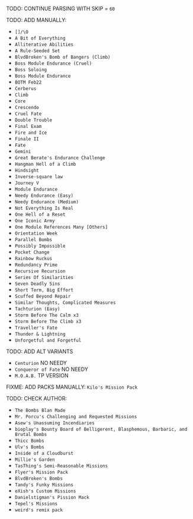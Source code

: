TODO: CONTINUE PARSING WITH SKIP = `60`

TODO: ADD MANUALLY:
* `[]/\O`
* `A Bit of Everything`
* `Alliterative Abilities`
* `A Rule-Seeded Set`
* `BlvdBroken's Bomb of Bangers (Climb)`
* `Boss Module Endurance (Cruel)`
* `Boss Soloing`
* `Boss Module Endurance`
* `BOTM Feb22`
* `Cerberus`
* `Climb`
* `Core`
* `Crescendo`
* `Cruel Fate`
* `Double Trouble`
* `Final Exam`
* `Fire and Ice`
* `Finale II`
* `Fate`
* `Gemini`
* `Great Berate's Endurance Challenge`
* `Hangman Hell of a Climb`
* `Hindsight`
* `Inverse-square law`
* `Journey V`
* `Module Endurance`
* `Needy Endurance (Easy)`
* `Needy Endurance (Medium)`
* `Not Everything Is Real`
* `One Hell of a Reset`
* `One Iconic Army`
* `One Module References Many [Others]`
* `Orientation Week`
* `Parallel Bombs`
* `Possibly Impossible`
* `Pocket Change`
* `Rainbow Ruckus`
* `Redundancy Prime`
* `Recursive Recursion`
* `Series Of Similarities`
* `Seven Deadly Sins`
* `Short Term, Big Effort`
* `Scuffed Beyond Repair`
* `Similar Thoughts, Complicated Measures`
* `Tachturion (Easy)`
* `Storm Before The Calm x3`
* `Storm Before The Climb x3`
* `Traveller's Fate`
* `Thunder & Lightning`
* `Unforgetful and Forgetful`

TODO: ADD ALT VARIANTS
* `Centurion` NO NEEDY
* `Conqueror of Fate` NO NEEDY
* `M.O.A.B.` TP VERSION

FIXME: ADD PACKS MANUALLY:
`Kilo's Mission Pack`

TODO: CHECK AUTHOR:
* `The Bombs Blan Made`
* `Mr. Porcu's Challenging and Requested Missions`
* `Asew's Unassuming Incendiaries`
* `bioplay's Bounty Board of Belligerent, Blasphemous, Barbaric, and Brutal Bombs`
* `Thicc Bombs`
* `Ulv's Bombs`
* `Inside of a Cloudburst`
* `Millie's Garden`
* `TasThing's Semi-Reasonable Missions`
* `Flyer's Mission Pack`
* `BlvdBroken's Bombs`
* `Tandy's Funky Missions`
* `eXish's Custom Missions`
* `Danielstigman's Pission Mack`
* `Tepel's Missions`
* `weird's remix pack`
